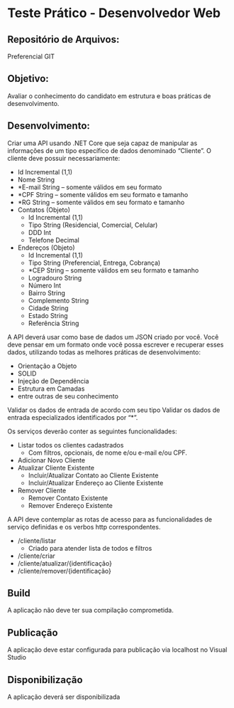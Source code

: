 # Teste Prático - Desenvolvedor Web

## Repositório de Arquivos: 
Preferencial GIT

## Objetivo: 
Avaliar o conhecimento do candidato em estrutura e boas práticas de desenvolvimento.

## Desenvolvimento: 
Criar uma API usando .NET Core que seja capaz de manipular as informações de um tipo específico de dados denominado “Cliente”. O cliente deve possuir necessariamente:

- Id Incremental (1,1)
- Nome String
- *E-mail String – somente válidos em seu formato
- *CPF String – somente válidos em seu formato e tamanho
- *RG String – somente válidos em seu formato e tamanho
- Contatos (Objeto)
  - Id Incremental (1,1)
  - Tipo String (Residencial, Comercial, Celular)
  - DDD Int
  - Telefone Decimal
- Endereços (Objeto)
  - Id Incremental (1,1)
  - Tipo String (Preferencial, Entrega, Cobrança)
  - *CEP String – somente válidos em seu formato e tamanho
  - Logradouro String
  - Número Int
  - Bairro String
  - Complemento String
  - Cidade String
  - Estado String
  - Referência String

A API deverá usar como base de dados um JSON criado por você. Você deve pensar em um formato onde você possa escrever e recuperar esses dados, utilizando todas as melhores práticas de desenvolvimento:

- Orientação a Objeto
- SOLID
- Injeção de Dependência
- Estrutura em Camadas
- entre outras de seu conhecimento

Validar os dados de entrada de acordo com seu tipo Validar os dados de entrada especializados identificados por “*”.

Os serviços deverão conter as seguintes funcionalidades:

- Listar todos os clientes cadastrados
  - Com filtros, opcionais, de nome e/ou e-mail e/ou CPF.
- Adicionar Novo Cliente
- Atualizar Cliente Existente
  - Incluir/Atualizar Contato ao Cliente Existente
  - Incluir/Atualizar Endereço ao Cliente Existente
- Remover Cliente
  - Remover Contato Existente
  - Remover Endereço Existente

A API deve contemplar as rotas de acesso para as funcionalidades de serviço definidas e os verbos http correspondentes.

- /cliente/listar
  - Criado para atender lista de todos e filtros
- /cliente/criar
- /cliente/atualizar/{identificação}
- /cliente/remover/{identificação}

## Build
A aplicação não deve ter sua compilação comprometida.

## Publicação
A aplicação deve estar configurada para publicação via localhost no Visual Studio

## Disponibilização
A aplicação deverá ser disponibilizada
